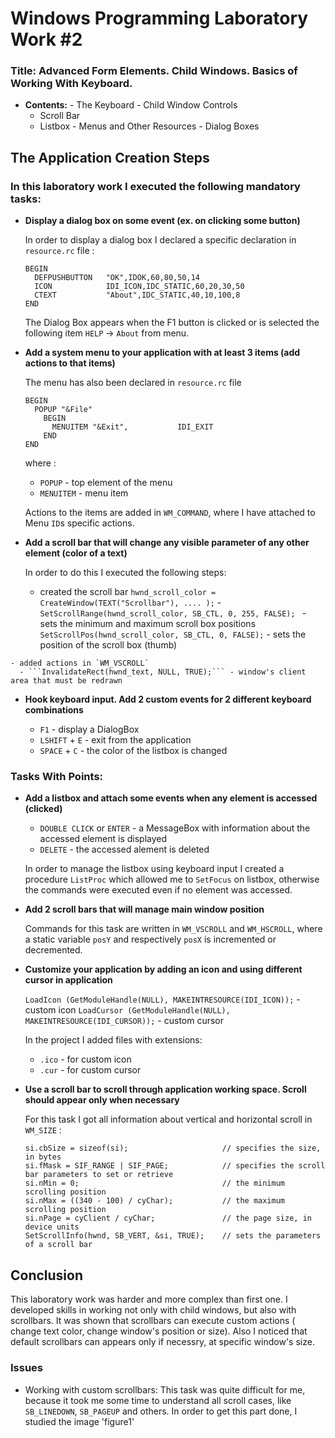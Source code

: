 # Windows Programming Laboratory Work #2

### Title: Advanced Form Elements. Child Windows. Basics of Working With Keyboard.


   - **Contents:**
    - The Keyboard
    - Child Window Controls
      - Scroll Bar
      - Listbox
    - Menus and Other Resources
    - Dialog Boxes

## The Application Creation Steps


### In this laboratory work I executed the following mandatory tasks:

   - **Display a dialog box on some event (ex. on clicking some button)**
    
      In order to display a dialog box I declared a specific declaration in ``resource.rc`` file :
      ```
      BEGIN
        DEFPUSHBUTTON   "OK",IDOK,60,80,50,14
        ICON            IDI_ICON,IDC_STATIC,60,20,30,50
        CTEXT           "About",IDC_STATIC,40,10,100,8
      END
      ```
      
      The Dialog Box appears when the F1 button is clicked or is selected the following item ```HELP``` -> ```About``` from menu.
    
   - **Add a system menu to your application with at least 3 items (add actions to that items)**
   
      The menu has also been declared in `resource.rc` file
      ```
      BEGIN
        POPUP "&File"
          BEGIN
            MENUITEM "&Exit",           IDI_EXIT
          END
      END
      ```
      where : 
       - `POPUP`    - top element of the menu
       - `MENUITEM` - menu item
      
     Actions to the items are added in `WM_COMMAND`, where I have attached to Menu `ID`s specific actions. 
      
   - **Add a scroll bar that will change any visible parameter of any other element (color of a text)**
    
     In order to do this I executed the following steps:
     - created the scroll bar
     ```hwnd_scroll_color = CreateWindow(TEXT("Scrollbar"), .... );```
    - ```SetScrollRange(hwnd_scroll_color, SB_CTL, 0, 255, FALSE); ``` - sets the minimum and maximum scroll box positions
      ``` SetScrollPos(hwnd_scroll_color, SB_CTL, 0, FALSE); ```       - sets the position of the scroll box (thumb)

    - added actions in `WM_VSCROLL`
      - ```InvalidateRect(hwnd_text, NULL, TRUE);``` - window's client area that must be redrawn
    
   - **Hook keyboard input. Add 2 custom events for 2 different keyboard combinations**

      - `F1`           - display a DialogBox     
      - `LSHIFT` + `E` - exit from the application
      - `SPACE`  + `C` - the color of the listbox is changed

### Tasks With Points:

  - **Add a listbox and attach some events when any element is accessed (clicked)**
    
      - `DOUBLE CLICK` or `ENTER` - a MessageBox with information about the accessed element is displayed
      - `DELETE`                  - the accessed alement is deleted
      
      In order to manage the listbox using keyboard input I created a procedure `ListProc` which allowed me to           `SetFocus` on listbox, otherwise the commands were executed even if no element was accessed.
  - **Add 2 scroll bars that will manage main window  position**
  
     Commands for this task are written in ```WM_VSCROLL``` and ```WM_HSCROLL```, where a static variable `posY` and         respectively `posX` is incremented or decremented.
  - **Customize your application by adding an icon and using different cursor in application**
 
     ``LoadIcon (GetModuleHandle(NULL), MAKEINTRESOURCE(IDI_ICON));``     - custom icon
     ``LoadCursor (GetModuleHandle(NULL), MAKEINTRESOURCE(IDI_CURSOR));`` - custom cursor
      
     In the project I added files with extensions:
      - `.ico` -  for custom icon  
      - `.cur` -  for custom cursor
  - **Use a scroll bar to scroll through application working space. Scroll should appear only when necessary**
     
     For this task I got all information about vertical and horizontal scroll in `WM_SIZE` :
     ```
     si.cbSize = sizeof(si);                     // specifies the size, in bytes
     si.fMask = SIF_RANGE | SIF_PAGE;            // specifies the scroll bar parameters to set or retrieve
     si.nMin = 0;                                // the minimum scrolling position
     si.nMax = ((340 - 100) / cyChar);           // the maximum scrolling position
     si.nPage = cyClient / cyChar;               // the page size, in device units
     SetScrollInfo(hwnd, SB_VERT, &si, TRUE);    // sets the parameters of a scroll bar
     ```
## Conclusion

   This laboratory work was harder and more complex than first one. I developed skills in working not only with child windows, but also with scrollbars. It was shown that scrollbars can execute custom actions ( change text color, change window's position or size). Also I noticed that default scrollbars can appears only if necessry, at specific window's size.
   ### Issues
   - Working with custom scrollbars:
     This task was quite difficult for me, because it took me some time to understand all scroll cases, like `SB_LINEDOWN`, `SB_PAGEUP` and others. In order to get this part done, I studied the image 'figure1'
